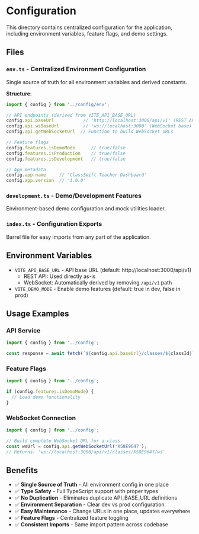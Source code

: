 # Configuration

This directory contains centralized configuration for the application, including environment variables, feature flags, and demo settings.

## Files

### `env.ts` - **Centralized Environment Configuration**
Single source of truth for all environment variables and derived constants.

**Structure**:
```typescript
import { config } from '../config/env';

// API endpoints (derived from VITE_API_BASE_URL)
config.api.baseUrl           // 'http://localhost:3000/api/v1' (REST API)
config.api.wsBaseUrl         // 'ws://localhost:3000' (WebSocket base)
config.api.getWebSocketUrl  // Function to build WebSocket URLs

// Feature flags
config.features.isDemoMode      // true/false
config.features.isProduction    // true/false  
config.features.isDevelopment   // true/false

// App metadata
config.app.name     // 'ClassSwift Teacher Dashboard'
config.app.version  // '1.0.0'
```

### `development.ts` - **Demo/Development Features**
Environment-based demo configuration and mock utilities loader.

### `index.ts` - **Configuration Exports**
Barrel file for easy imports from any part of the application.

## Environment Variables

- `VITE_API_BASE_URL` - API base URL (default: http://localhost:3000/api/v1)
  - REST API: Used directly as-is
  - WebSocket: Automatically derived by removing `/api/v1` path
- `VITE_DEMO_MODE` - Enable demo features (default: true in dev, false in prod)

## Usage Examples

### API Service
```typescript
import { config } from '../config';

const response = await fetch(`${config.api.baseUrl}/classes/${classId}`);
```

### Feature Flags
```typescript
import { config } from '../config';

if (config.features.isDemoMode) {
  // Load demo functionality
}
```

### WebSocket Connection
```typescript
import { config } from '../config';

// Build complete WebSocket URL for a class
const wsUrl = config.api.getWebSocketUrl('X58E9647');
// Returns: 'ws://localhost:3000/api/v1/classes/X58E9647/ws'
```

## Benefits

- ✅ **Single Source of Truth** - All environment config in one place
- ✅ **Type Safety** - Full TypeScript support with proper types
- ✅ **No Duplication** - Eliminates duplicate API_BASE_URL definitions
- ✅ **Environment Separation** - Clear dev vs prod configuration
- ✅ **Easy Maintenance** - Change URLs in one place, updates everywhere
- ✅ **Feature Flags** - Centralized feature toggling
- ✅ **Consistent Imports** - Same import pattern across codebase
